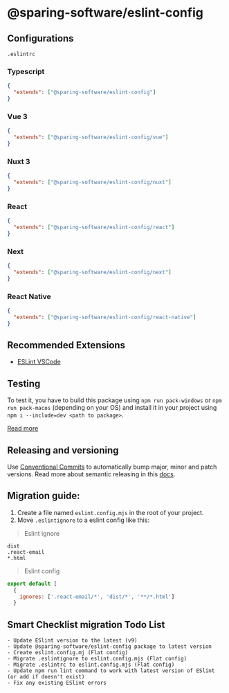 # @sparing-software/eslint-config

## Configurations

`.eslintrc`

### Typescript

```json
{
  "extends": ["@sparing-software/eslint-config"]
}
```

### Vue 3

```json
{
  "extends": ["@sparing-software/eslint-config/vue"]
}
```

### Nuxt 3

```json
{
  "extends": ["@sparing-software/eslint-config/nuxt"]
}
```

### React

```json
{
  "extends": ["@sparing-software/eslint-config/react"]
}
```

### Next

```json
{
  "extends": ["@sparing-software/eslint-config/next"]
}
```

### React Native

```json
{
  "extends": ["@sparing-software/eslint-config/react-native"]
}
```

## Recommended Extensions

- [ESLint VSCode](https://marketplace.visualstudio.com/items?itemName=dbaeumer.vscode-eslint)

## Testing

To test it, you have to build this package using `npm run pack-windows` or `npm run pack-macos` (depending on your OS) and install it in your project using `npm i --include=dev <path to package>`.

[Read more](https://www.notion.so/panowiepro/Open-Source-a465a9d7689b44e9b366feec8804bd92#486d88e068fc40ed80f1b6afa5669b48)

## Releasing and versioning

Use [Conventional Commits](https://www.conventionalcommits.org/en/v1.0.0/) to automatically bump major, minor and patch versions. Read more about semantic releasing in this [docs](https://semantic-release.gitbook.io/semantic-release/recipes/release-workflow).

## Migration guide:

1. Create a file named `eslint.config.mjs` in the root of your project.
2. Move `.eslintignore` to a eslint config like this:

> Eslint ignore

```
dist
.react-email
*.html
```

> Eslint config

```js
export default [
  {
    ignores: ['.react-email/*', 'dist/*', '**/*.html']
  }
```

## Smart Checklist migration Todo List

```
- Update ESlint version to the latest (v9)
- Update @sparing-software/eslint-config package to latest version
- Create eslint.config.mj (Flat config)
- Migrate .eslintignore to eslint.config.mjs (Flat config)
- Migrate .eslintrc to eslint.config.mjs (Flat config)
- Update npm run lint command to work with latest version of ESlint (or add if doesn't exist)
- Fix any existing ESlint errors
```

